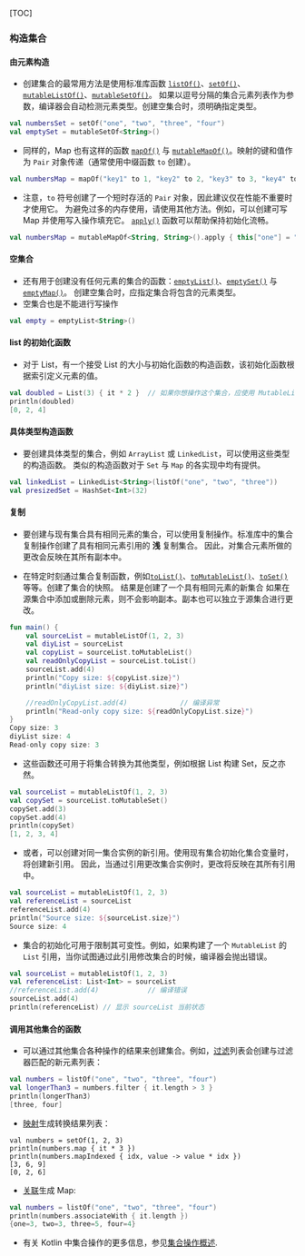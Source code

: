 [TOC]

### 构造集合

#### 由元素构造

* 创建集合的最常用方法是使用标准库函数 [`listOf()`](https://kotlinlang.org/api/latest/jvm/stdlib/kotlin.collections/list-of.html)、[`setOf()`](https://kotlinlang.org/api/latest/jvm/stdlib/kotlin.collections/set-of.html)、[`mutableListOf()`](https://kotlinlang.org/api/latest/jvm/stdlib/kotlin.collections/mutable-list-of.html)、[`mutableSetOf()`](https://kotlinlang.org/api/latest/jvm/stdlib/kotlin.collections/mutable-set-of.html)。 如果以逗号分隔的集合元素列表作为参数，编译器会自动检测元素类型。创建空集合时，须明确指定类型。

```kotlin
val numbersSet = setOf("one", "two", "three", "four")
val emptySet = mutableSetOf<String>()
```

* 同样的，Map 也有这样的函数 [`mapOf()`](https://kotlinlang.org/api/latest/jvm/stdlib/kotlin.collections/map-of.html) 与 [`mutableMapOf()`](https://kotlinlang.org/api/latest/jvm/stdlib/kotlin.collections/mutable-map-of.html)。映射的键和值作为 `Pair` 对象传递（通常使用中缀函数 `to` 创建）。

```kotlin
val numbersMap = mapOf("key1" to 1, "key2" to 2, "key3" to 3, "key4" to 1)
```

* 注意，`to` 符号创建了一个短时存活的 `Pair` 对象，因此建议仅在性能不重要时才使用它。 为避免过多的内存使用，请使用其他方法。例如，可以创建可写 Map 并使用写入操作填充它。 [`apply()`](https://www.kotlincn.net/docs/reference/scope-functions.html#apply) 函数可以帮助保持初始化流畅。

```kotlin
val numbersMap = mutableMapOf<String, String>().apply { this["one"] = "1"; this["two"] = "2" }
```

#### 空集合

* 还有用于创建没有任何元素的集合的函数：[`emptyList()`](https://kotlinlang.org/api/latest/jvm/stdlib/kotlin.collections/empty-list.html)、[`emptySet()`](https://kotlinlang.org/api/latest/jvm/stdlib/kotlin.collections/empty-set.html) 与 [`emptyMap()`](https://kotlinlang.org/api/latest/jvm/stdlib/kotlin.collections/empty-map.html)。 创建空集合时，应指定集合将包含的元素类型。
* 空集合也是不能进行写操作

```kotlin
val empty = emptyList<String>()
```

#### list 的初始化函数

* 对于 List，有一个接受 List 的大小与初始化函数的构造函数，该初始化函数根据索引定义元素的值。

```kotlin
val doubled = List(3) { it * 2 }  // 如果你想操作这个集合，应使用 MutableList 其中it表示index
println(doubled)
[0, 2, 4]
```

#### 具体类型构造函数

* 要创建具体类型的集合，例如 `ArrayList` 或 `LinkedList`，可以使用这些类型的构造函数。 类似的构造函数对于 `Set` 与 `Map` 的各实现中均有提供。

```kotlin
val linkedList = LinkedList<String>(listOf("one", "two", "three"))
val presizedSet = HashSet<Int>(32)
```

#### 复制

* 要创建与现有集合具有相同元素的集合，可以使用复制操作。标准库中的集合复制操作创建了具有相同元素引用的 **浅** 复制集合。 因此，对集合元素所做的更改会反映在其所有副本中。

* 在特定时刻通过集合复制函数，例如[`toList()`](https://kotlinlang.org/api/latest/jvm/stdlib/kotlin.collections/to-list.html)、[`toMutableList()`](https://kotlinlang.org/api/latest/jvm/stdlib/kotlin.collections/to-mutable-list.html)、[`toSet()`](https://kotlinlang.org/api/latest/jvm/stdlib/kotlin.collections/to-set.html) 等等。创建了集合的快照。 结果是创建了一个具有相同元素的新集合 如果在源集合中添加或删除元素，则不会影响副本。副本也可以独立于源集合进行更改。

```kotlin
fun main() {
    val sourceList = mutableListOf(1, 2, 3)
    val diyList = sourceList
    val copyList = sourceList.toMutableList()
    val readOnlyCopyList = sourceList.toList()
    sourceList.add(4)
    println("Copy size: ${copyList.size}")
    println("diyList size: ${diyList.size}")

    //readOnlyCopyList.add(4)             // 编译异常
    println("Read-only copy size: ${readOnlyCopyList.size}")
}
Copy size: 3
diyList size: 4
Read-only copy size: 3
```

* 这些函数还可用于将集合转换为其他类型，例如根据 List 构建 Set，反之亦然。

```kotlin
val sourceList = mutableListOf(1, 2, 3)    
val copySet = sourceList.toMutableSet()
copySet.add(3)
copySet.add(4)    
println(copySet)
[1, 2, 3, 4]
```

* 或者，可以创建对同一集合实例的新引用。使用现有集合初始化集合变量时，将创建新引用。 因此，当通过引用更改集合实例时，更改将反映在其所有引用中。

```kotlin
val sourceList = mutableListOf(1, 2, 3)
val referenceList = sourceList
referenceList.add(4)
println("Source size: ${sourceList.size}")
Source size: 4
```

* 集合的初始化可用于限制其可变性。例如，如果构建了一个 `MutableList` 的 `List` 引用，当你试图通过此引用修改集合的时候，编译器会抛出错误。

```kotlin
val sourceList = mutableListOf(1, 2, 3)
val referenceList: List<Int> = sourceList
//referenceList.add(4)            // 编译错误
sourceList.add(4)
println(referenceList) // 显示 sourceList 当前状态
```

#### 调用其他集合的函数

* 可以通过其他集合各种操作的结果来创建集合。例如，[过滤](https://www.kotlincn.net/docs/reference/collection-filtering.html)列表会创建与过滤器匹配的新元素列表：

```kotlin
val numbers = listOf("one", "two", "three", "four")  
val longerThan3 = numbers.filter { it.length > 3 }
println(longerThan3)
[three, four]
```

* [映射](https://www.kotlincn.net/docs/reference/collection-transformations.html#映射)生成转换结果列表：

```
val numbers = setOf(1, 2, 3)
println(numbers.map { it * 3 })
println(numbers.mapIndexed { idx, value -> value * idx })
[3, 6, 9]
[0, 2, 6]
```

* [关联](https://www.kotlincn.net/docs/reference/collection-transformations.html#关联)生成 Map:

```kotlin
val numbers = listOf("one", "two", "three", "four")
println(numbers.associateWith { it.length })
{one=3, two=3, three=5, four=4}
```

* 有关 Kotlin 中集合操作的更多信息，参见[集合操作概述](https://www.kotlincn.net/docs/reference/collection-operations.html).
